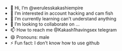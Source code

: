 - 👋 Hi, I’m @werulesskakashiempire
- 👀 I’m interested in account hacking and cam fish
- 🌱 I’m currently learning can't understand anything 
- 💞️ I’m looking to collaborate on ...
- 📫 How to reach me @Kakash1havingsex telegram 
- 😄 Pronouns: male
- ⚡ Fun fact: I don't know how to use github

<!---
werulesskakashiempire/werulesskakashiempire is a ✨ special ✨ repository because its `README.md` (this file) appears on your GitHub profile.
You can click the Preview link to take a look at your changes.
--->
